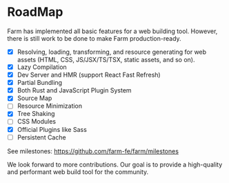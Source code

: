 # RoadMap

Farm has implemented all basic features for a web building tool. However, there is still work to be done to make Farm production-ready.

- [x] Resolving, loading, transforming, and resource generating for web assets (HTML, CSS, JS/JSX/TS/TSX, static assets, and so on).
- [x] Lazy Compilation
- [x] Dev Server and HMR (support React Fast Refresh)
- [x] Partial Bundling
- [x] Both Rust and JavaScript Plugin System
- [x] Source Map
- [ ] Resource Minimization
- [x] Tree Shaking
- [ ] CSS Modules
- [x] Official Plugins like Sass
- [ ] Persistent Cache

See milestones: https://github.com/farm-fe/farm/milestones

We look forward to more contributions. Our goal is to provide a high-quality and performant web build tool for the community.
